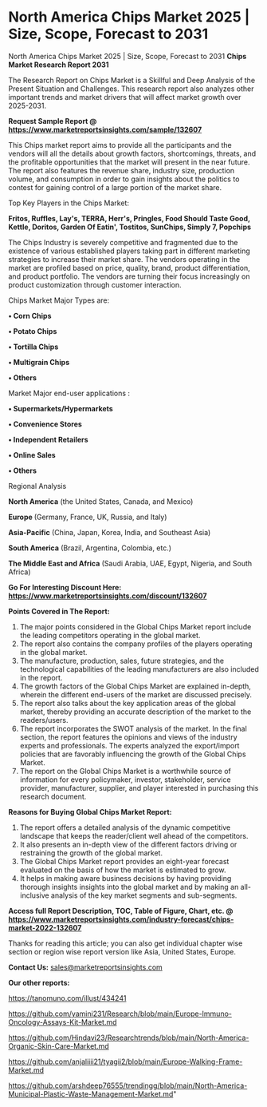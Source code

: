 # North America Chips Market 2025 | Size, Scope, Forecast to 2031
North America Chips Market 2025 | Size, Scope, Forecast to 2031
<strong>Chips Market Research Report 2031</strong>

The Research Report on Chips Market is a Skillful and Deep Analysis of the Present Situation and Challenges. This research report also analyzes other important trends and market drivers that will affect market growth over 2025-2031.

<strong>Request Sample Report @ <a href=https://www.marketreportsinsights.com/sample/132607>https://www.marketreportsinsights.com/sample/132607</a></strong>

This Chips market report aims to provide all the participants and the vendors will all the details about growth factors, shortcomings, threats, and the profitable opportunities that the market will present in the near future. The report also features the revenue share, industry size, production volume, and consumption in order to gain insights about the politics to contest for gaining control of a large portion of the market share.

Top Key Players in the Chips Market:

<strong>Fritos, Ruffles, Lay's, TERRA, Herr's, Pringles, Food Should Taste Good, Kettle, Doritos, Garden Of Eatin', Tostitos, SunChips, Simply 7, Popchips</strong>

The Chips Industry is severely competitive and fragmented due to the existence of various established players taking part in different marketing strategies to increase their market share. The vendors operating in the market are profiled based on price, quality, brand, product differentiation, and product portfolio. The vendors are turning their focus increasingly on product customization through customer interaction.

Chips Market Major Types are:

<strong>• Corn Chips

• Potato Chips

• Tortilla Chips

• Multigrain Chips

• Others</strong>

Market Major end-user applications :

<strong>• Supermarkets/Hypermarkets

• Convenience Stores

• Independent Retailers

• Online Sales

• Others</strong>

Regional Analysis

</u><strong><b>North America</b></strong> (the United States, Canada, and Mexico)

<strong><b>Europe </b></strong>(Germany, France, UK, Russia, and Italy)

<strong><b>Asia-Pacific</b></strong> (China, Japan, Korea, India, and Southeast Asia)

<strong><b>South America</b></strong> (Brazil, Argentina, Colombia, etc.)

<strong><b>The Middle East and Africa</b></strong> (Saudi Arabia, UAE, Egypt, Nigeria, and South Africa)

<strong>Go For Interesting Discount Here: <a href=https://www.marketreportsinsights.com/discount/132607>https://www.marketreportsinsights.com/discount/132607</a></strong>

<strong>Points Covered in The Report:</strong>
<ol>
  <li>The major points considered in the Global Chips Market report include the leading competitors operating in the global market.</li>
  <li>The report also contains the company profiles of the players operating in the global market.</li>
  <li>The manufacture, production, sales, future strategies, and the technological capabilities of the leading manufacturers are also included in the report.</li>
  <li>The growth factors of the Global Chips Market are explained in-depth, wherein the different end-users of the market are discussed precisely.</li>
  <li>The report also talks about the key application areas of the global market, thereby providing an accurate description of the market to the readers/users.</li>
  <li>The report incorporates the SWOT analysis of the market. In the final section, the report features the opinions and views of the industry experts and professionals. The experts analyzed the export/import policies that are favorably influencing the growth of the Global Chips Market.</li>
  <li>The report on the Global Chips Market is a worthwhile source of information for every policymaker, investor, stakeholder, service provider, manufacturer, supplier, and player interested in purchasing this research document.</li>
</ol>
<strong>Reasons for Buying Global Chips Market Report:</strong>

<ol>
  <li>The report offers a detailed analysis of the dynamic competitive landscape that keeps the reader/client well ahead of the competitors.</li>
  <li>It also presents an in-depth view of the different factors driving or restraining the growth of the global market.</li>
  <li>The Global Chips Market report provides an eight-year forecast evaluated on the basis of how the market is estimated to grow.</li>
  <li>It helps in making aware business decisions by having providing thorough insights insights into the global market and by making an all-inclusive analysis of the key market segments and sub-segments.</li>
</ol>
<strong>Access full Report Description, TOC, Table of Figure, Chart, etc. @ <a href=https://www.marketreportsinsights.com/industry-forecast/chips-market-2022-132607>https://www.marketreportsinsights.com/industry-forecast/chips-market-2022-132607</a></strong>


Thanks for reading this article; you can also get individual chapter wise section or region wise report version like Asia, United States, Europe.

<strong>Contact Us:</strong>
sales@marketreportsinsights.com

<strong>Our other reports:</strong>

<a href=https://tanomuno.com/illust/434241>https://tanomuno.com/illust/434241</a>

<a href=https://github.com/yamini231/Research/blob/main/Europe-Immuno-Oncology-Assays-Kit-Market.md>https://github.com/yamini231/Research/blob/main/Europe-Immuno-Oncology-Assays-Kit-Market.md</a>

<a href=https://github.com/Hindavi23/Researchtrends/blob/main/North-America-Organic-Skin-Care-Market.md>https://github.com/Hindavi23/Researchtrends/blob/main/North-America-Organic-Skin-Care-Market.md</a>

<a href=https://github.com/anjaliiii21/tyagii2/blob/main/Europe-Walking-Frame-Market.md>https://github.com/anjaliiii21/tyagii2/blob/main/Europe-Walking-Frame-Market.md</a>

<a href=https://github.com/arshdeep76555/trendingg/blob/main/North-America-Municipal-Plastic-Waste-Management-Market.md>https://github.com/arshdeep76555/trendingg/blob/main/North-America-Municipal-Plastic-Waste-Management-Market.md</a>"
